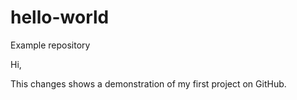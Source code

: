 # hello-world
Example repository

Hi,

This changes shows a demonstration of my first project on GitHub.
